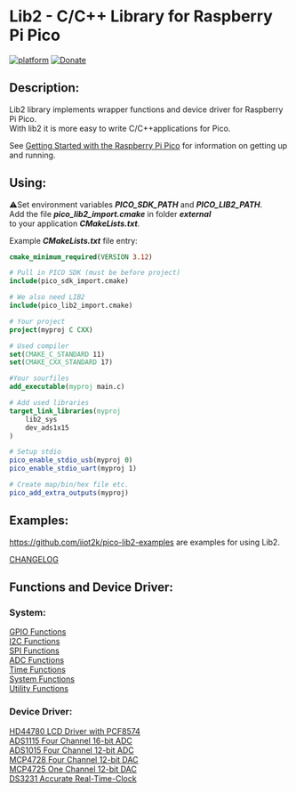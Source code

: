 # **Lib2** - C/C++ Library for Raspberry Pi Pico
[![platform](https://img.shields.io/badge/Raspberry--Pico-Pico)](https://www.raspberrypi.org/products/raspberry-pi-pico/)
[![Donate](https://img.shields.io/badge/Donate-PayPal-green.svg)](https://www.paypal.com/cgi-bin/webscr?cmd=_s-xclick&hosted_button_id=ZDRCZBQFWV3A6)

## Description:
Lib2 library implements wrapper functions and device driver for Raspberry Pi Pico.<br>
With lib2 it is more easy to write C/C++applications for Pico.<br>

See [Getting Started with the Raspberry Pi Pico](https://rptl.io/pico-get-started)
for information on getting up and running.

## Using:
⚠️Set environment variables ***PICO_SDK_PATH*** and ***PICO_LIB2_PATH***.<br>
Add the file ***pico_lib2_import.cmake*** in folder ***external***<br>
to your application ***CMakeLists.txt***.<br>

Example ***CMakeLists.txt*** file entry:
```cmake
cmake_minimum_required(VERSION 3.12)

# Pull in PICO SDK (must be before project)
include(pico_sdk_import.cmake)

# We also need LIB2
include(pico_lib2_import.cmake)

# Your project
project(myproj C CXX)

# Used compiler 
set(CMAKE_C_STANDARD 11)
set(CMAKE_CXX_STANDARD 17)

#Your sourfiles
add_executable(myproj main.c)

# Add used libraries
target_link_libraries(myproj
    lib2_sys
    dev_ads1x15
)

# Setup stdio 
pico_enable_stdio_usb(myproj 0)
pico_enable_stdio_uart(myproj 1)

# Create map/bin/hex file etc.
pico_add_extra_outputs(myproj)

```
## Examples:
https://github.com/iiot2k/pico-lib2-examples are examples for using Lib2.

[CHANGELOG](CHANGELOG.md)<br>

## Functions and Device Driver:

### System:
[GPIO Functions](docs/sys_gpio.md)<br>
[I2C Functions](docs/sys_i2c.md)<br>
[SPI Functions](docs/sys_spi.md)<br>
[ADC Functions](docs/sys_adc.md)<br>
[Time Functions](docs/sys_time.md)<br>
[System Functions](docs/sys_fn.md)<br>
[Utility Functions](docs/sys_util.md)<br>

### Device Driver:
[HD44780 LCD Driver with PCF8574](docs/dev_hd44780.md)<br>
[ADS1115 Four Channel 16-bit ADC](docs/dev_ads1115.md)<br>
[ADS1015 Four Channel 12-bit ADC](docs/dev_ads1015.md)<br>
[MCP4728 Four Channel 12-bit DAC](docs/dev_mcp4728.md)<br>
[MCP4725 One Channel 12-bit DAC](docs/dev_mcp4725.md)<br>
[DS3231 Accurate Real-Time-Clock](docs/dev_ds3231.md)<br>
